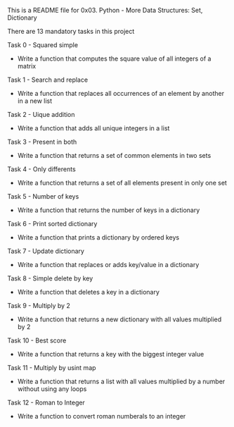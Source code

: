 This is a README file for 0x03. Python - More Data Structures: Set, Dictionary

There are 13 mandatory tasks in this project

Task 0 - Squared simple
 - Write a function that computes the square value of all integers of a matrix

Task 1 - Search and replace
 - Write a function that replaces all occurrences of an element by another in a new list

Task 2 - Uique addition
 - Write a function that adds all unique integers in a list

Task 3 - Present in both
 - Write a function that returns a set of common elements in two sets

Task 4 - Only differents
 - Write a function that returns a set of all elements present in only one set

Task 5 - Number of keys
 - Write a function that returns the number of keys in a dictionary

Task 6 - Print sorted dictionary
 - Write a function that prints a dictionary by ordered keys

Task 7 - Update dictionary
 - Write a function that replaces or adds key/value in a dictionary

Task 8 - Simple delete by key
 - Write a function that deletes a key in a dictionary

Task 9 - Multiply by 2
 - Write a function that returns a new dictionary with all values multiplied by 2

Task 10 - Best score
 - Write a function that returns a key with the biggest integer value

Task 11 - Multiply by usint map
 - Write a function that returns a list with all values multiplied by a number without using any loops

Task 12 - Roman to Integer
 - Write a function to convert roman numberals to an integer
